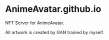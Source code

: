 # AnimeAvatar.github.io

NFT Server for AnimeAvatar.

All artwork is created by GAN trained by myself.
